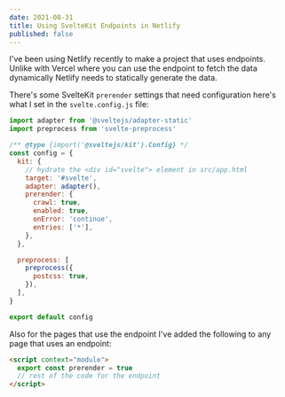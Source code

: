 ```yaml
---
date: 2021-08-31
title: Using SvelteKit Endpoints in Netlify
published: false
---
```


I've been using Netlify recently to make a project that uses
endpoints. Unlike with Vercel where you can use the endpoint to fetch
the data dynamically Netlify needs to statically generate the data.

There's some SvelteKit `prerender` settings that need configuration
here's what I set in the `svelte.config.js` file:

```js
import adapter from '@sveltejs/adapter-static'
import preprocess from 'svelte-preprocess'

/** @type {import('@sveltejs/kit').Config} */
const config = {
  kit: {
    // hydrate the <div id="svelte"> element in src/app.html
    target: '#svelte',
    adapter: adapter(),
    prerender: {
      crawl: true,
      enabled: true,
      onError: 'continue',
      entries: ['*'],
    },
  },

  preprocess: [
    preprocess({
      postcss: true,
    }),
  ],
}

export default config
```

Also for the pages that use the endpoint I've added the following to
any page that uses an endpoint:

```html
<script context="module">
  export const prerender = true
  // rest of the code for the endpoint
</script>
```
